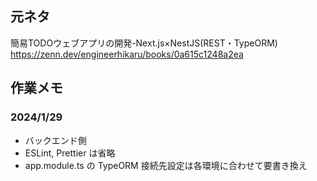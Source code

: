 ## 元ネタ
簡易TODOウェブアプリの開発-Next.js×NestJS(REST・TypeORM)
https://zenn.dev/engineerhikaru/books/0a615c1248a2ea

## 作業メモ
### 2024/1/29
- バックエンド側
- ESLint, Prettier は省略
- app.module.ts の TypeORM 接続先設定は各環境に合わせて要書き換え
